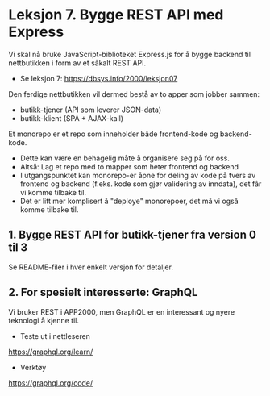 # Leksjon 7. Bygge REST API med Express

Vi skal nå bruke JavaScript-biblioteket Express.js for å bygge backend til nettbutikken i form av et såkalt REST API.

- Se leksjon 7: https://dbsys.info/2000/leksjon07

Den ferdige nettbutikken vil dermed bestå av to apper som jobber sammen:

- butikk-tjener (API som leverer JSON-data)
- butikk-klient (SPA + AJAX-kall)

Et monorepo er et repo som inneholder både frontend-kode og backend-kode.

- Dette kan være en behagelig måte å organisere seg på for oss.
- Altså: Lag et repo med to mapper som heter frontend og backend
- I utgangspunktet kan monorepo-er åpne for deling av kode på tvers av frontend og backend (f.eks. kode som gjør validering av inndata), det får vi komme tilbake til.
- Det er litt mer komplisert å "deploye" monorepoer, det må vi også komme tilbake til.

## 1. Bygge REST API for butikk-tjener fra version 0 til 3

Se README-filer i hver enkelt versjon for detaljer.

## 2. For spesielt interesserte: GraphQL

Vi bruker REST i APP2000, men GraphQL er en interessant og nyere teknologi å kjenne til.

- Teste ut i nettleseren

https://graphql.org/learn/

- Verktøy

https://graphql.org/code/
